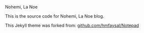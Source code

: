 Nohemi, La Noe

This is the source code for Nohemi, La Noe blog.


This Jekyll theme was forked from: [github.com/hmfaysal/Notepad](https://github.com/hmfaysal/Notepad)

